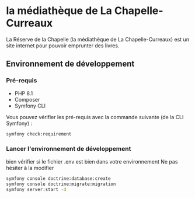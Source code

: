 # la médiathèque de La Chapelle-Curreaux

La Réserve de la Chapelle (la médiathèque de La Chapelle-Curreaux) est un site internet pour pouvoir emprunter des livres.

## Environnement de développement

### Pré-requis

* PHP 8.1
* Composer
* Symfony CLI

Vous pouvez vérifier les pré-requis avec la commande suivante (de la CLI Symfony) :

```bash
symfony check:requirement
```

### Lancer l'environnement de développement

bien vérifier si le fichier .env est bien dans votre environnement
Ne pas hésiter à la modifier

```bash
symfony console doctrine:database:create
symfony console doctrine:migrate:migration
symfony server:start -d
```